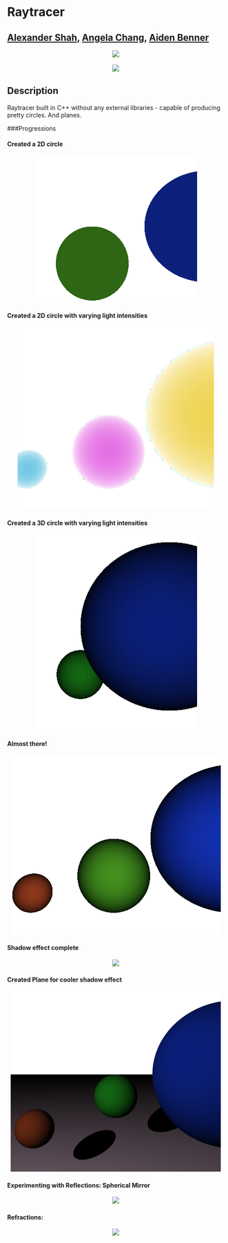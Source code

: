 
# Raytracer
## [Alexander Shah](https://github.com/ZanderShah), [Angela Chang](https://github.com/changangela), [Aiden Benner](https://github.com/aidenbenner)

<p align="center">
  <img src="https://puu.sh/uDFNX/fafccf7fbe.png">
</p>
<p align="center">
  <img src="http://i.imgur.com/QAR1vAu.png">
</p>

## Description
Raytracer built in C++ without any external libraries - capable of producing pretty circles. And planes.

###Progressions

#### Created a 2D circle
<p align="center">
  <img src="img/progression0.png">
</p>

#### Created a 2D circle with varying light intensities
<p align="center">
  <img src="img/progression1.png">
</p>

#### Created a 3D circle with varying light intensities
<p align="center">
  <img src="img/progression2.png">
</p>

#### Almost there!
<p align="center">
  <img src="img/progression3.png">
</p>

#### Shadow effect complete
<p align="center">
  <img src="https://puu.sh/uDBaY/7c9782375e.png">
</p>

#### Created Plane for cooler shadow effect
<p align="center">
  <img src="img/progression5.png">
</p>

#### Experimenting with Reflections: Spherical Mirror 
<p align="center">
  <img src="http://i.imgur.com/766yGkF.png">
</p>

#### Refractions: 
<p align="center">
  <img src="http://i.imgur.com/QAR1vAu.png">
</p>
